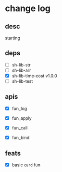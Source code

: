 # change log

## desc

starting

## deps

- [ ] sh-lib-str
- [ ] sh-lib-arr
- [x] sh-lib-time-cost v1.0.0
- [ ] sh-lib-test

## apis

- [x] fun_log
- [x] fun_apply
- [x] fun_call
- [x] fun_bind


## feats

- [x] basic `curd` fun
